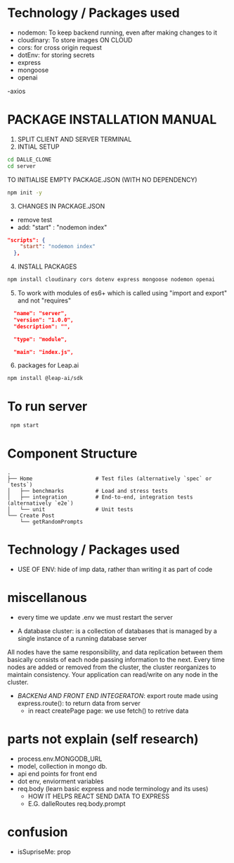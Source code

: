# Technology / Packages used

- nodemon: To keep backend running, even after making changes to it
- cloudinary: To store images ON CLOUD
- cors: for cross origin request
- dotEnv: for storing secrets
- express
- mongoose
- openai

-axios

# PACKAGE INSTALLATION MANUAL

1. SPLIT CLIENT AND SERVER TERMINAL
2. INTIAL SETUP

```bash
cd DALLE_CLONE
cd server
```

TO INITIALISE EMPTY PACKAGE.JSON (WITH NO DEPENDENCY)

```bash
npm init -y
```

3. CHANGES IN PACKAGE.JSON

- remove test
- add: "start" : "nodemon index"

```json
"scripts": {
    "start": "nodemon index"
  },
```

4. INSTALL PACKAGES

```bash
npm install cloudinary cors dotenv express mongoose nodemon openai
```

5. To work with modules of es6+ which is called using "import and export" and not "requires"

```json
  "name": "server",
  "version": "1.0.0",
  "description": "",

  "type": "module",

  "main": "index.js",
```

6. packages for Leap.ai

```bash
npm install @leap-ai/sdk
```

# To run server

```bash
 npm start
```

# Component Structure

    .
    ├── Home                    # Test files (alternatively `spec` or `tests`)
    │   ├── benchmarks          # Load and stress tests
    │   ├── integration         # End-to-end, integration tests (alternatively `e2e`)
    │   └── unit                # Unit tests
    └── Create Post
        └── getRandomPrompts

# Technology / Packages used

- USE OF ENV: hide of imp data, rather than writing it as part of code

# miscellanous

- every time we update .env we must restart the server

- A database cluster: is a collection of databases that is managed by a single instance of a running database server

All nodes have the same responsibility, and data replication between them basically consists of each node passing information to the next. Every time nodes are added or removed from the cluster, the cluster reorganizes to maintain consistency. Your application can read/write on any node in the cluster.

- _BACKENd AND FRONT END INTEGERATON_: export route made using express.route(): to return data from server
  - in react createPage page: we use fetch() to retrive data

# parts not explain (self research)

- process.env.MONGODB_URL
- model, collection in mongo db.
- api end points for front end
- dot env, enviorment variables
- req.body (learn basic express and node terminology and its uses)
  - HOW IT HELPS REACT SEND DATA TO EXPRESS
  - E.G. dalleRoutes req.body.prompt

# confusion

- isSupriseMe: prop
